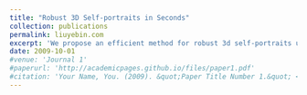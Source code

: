 ```yaml
---
title: "Robust 3D Self-portraits in Seconds"
collection: publications
permalink: liuyebin.com
excerpt: 'We propose an efficient method for robust 3d self-portraits using a single RGBD camera.'
date: 2009-10-01
#venue: 'Journal 1'
#paperurl: 'http://academicpages.github.io/files/paper1.pdf'
#citation: 'Your Name, You. (2009). &quot;Paper Title Number 1.&quot; <i>Journal 1</i>. 1(1).'
---
```

